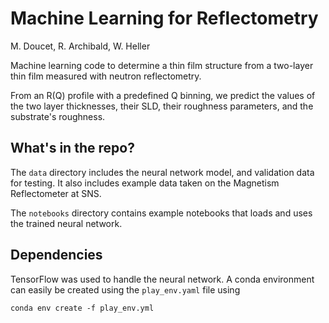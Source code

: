 # Machine Learning for Reflectometry
M. Doucet, R. Archibald, W. Heller

Machine learning code to determine a thin film structure from a 
two-layer thin film measured with neutron reflectometry.

From an R(Q) profile with a predefined Q binning, we predict the values
of the two layer thicknesses, their SLD, their roughness parameters, and
the substrate's roughness.

## What's in the repo?
The `data` directory includes the neural network model, and validation
data for testing. It also includes example data taken on the Magnetism
Reflectometer at SNS.

The `notebooks` directory contains example notebooks that loads and
uses the trained neural network.

## Dependencies
TensorFlow was used to handle the neural network. A conda environment
can easily be created using the `play_env.yaml` file using

    conda env create -f play_env.yml
